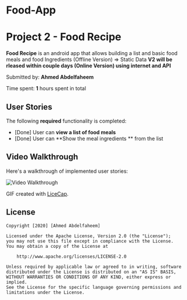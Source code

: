 # Food-App
# Project 2 - Food Recipe 

**Food Recipe** is an android app that allows building a list and basic food meals and food Ingredients (Offline Version) => Static Data 
**V2 will be rleased within couple days (Online Version) using internet and API**

Submitted by: **Ahmed Abdelfaheem**

Time spent: **1** hours spent in total

## User Stories

The following **required** functionality is completed:

* [Done] User can **view a list of food meals**
* [Done] User can **Show the meal ingredients ** from the list

## Video Walkthrough

Here's a walkthrough of implemented user stories:

<img src='https://github.com/Ahmedsafwat101/Food-App/blob/master/Food%20Recipe.gif' title='Video Walkthrough' width='' alt='Video Walkthrough' />


GIF created with [LiceCap](http://www.cockos.com/licecap/).


## License

    Copyright [2020] [Ahmed Abdelfaheem]

    Licensed under the Apache License, Version 2.0 (the "License");
    you may not use this file except in compliance with the License.
    You may obtain a copy of the License at

        http://www.apache.org/licenses/LICENSE-2.0

    Unless required by applicable law or agreed to in writing, software
    distributed under the License is distributed on an "AS IS" BASIS,
    WITHOUT WARRANTIES OR CONDITIONS OF ANY KIND, either express or implied.
    See the License for the specific language governing permissions and
    limitations under the License.

